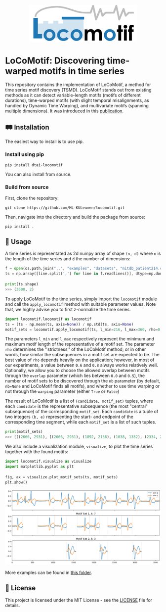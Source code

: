 <p align="center">
  <picture>
    <source srcset="./logo_dark.png" media="(prefers-color-scheme: dark)" />
    <source srcset="./logo_light.png" media="(prefers-color-scheme: light)" />
    <img src="./logo_light.png" alt="LoCoMotif Logo" width="350" />
  </picture>
</p>

<h1 align="left">LoCoMotif: Discovering time-warped motifs in time series </h1>

This repository contains the implementation of LoCoMotif, a method for time series motif discovery (TSMD). LoCoMotif stands out from existing methods as it can detect variable-length motifs (motifs of different durations), time-warped motifs (with slight temporal misalignments, as handled by Dynamic Time Warping), and multivariate motifs (spanning multiple dimensions). It was introduced in this [publication](https://link.springer.com/article/10.1007/s10618-024-01032-z).


## 🛤️  Installation
The easiest way to install is to use pip.


### Install using pip

```
pip install dtai-locomotif
```

You can also install from source.

### Build from source
First, clone the repository:
```
git clone https://github.com/ML-KULeuven/locomotif.git
```
Then, navigate into the directory and build the package from source:
```
pip install .
```

## 🚂 Usage

A time series is representated as 2d numpy array of shape `(n, d)` where `n` is the length of the time series and `d` the number of dimensions:

```python
f = open(os.path.join("..", "examples", "datasets", "mitdb_patient214.csv"))
ts = np.array([line.split(',') for line in f.readlines()], dtype=np.double)

print(ts.shape)
>>> (3600, 2)
```

To apply LoCoMotif to the time series, simply import the `locomotif` module and call the ``apply_locomotif`` method with suitable parameter values. Note that, we highly advise you to first z-normalize the time series.
```python
import locomotif.locomotif as locomotif 
ts = (ts - np.mean(ts, axis=None)) / np.std(ts, axis=None)
motif_sets = locomotif.apply_locomotif(ts, l_min=216, l_max=360, rho=0.6)
```
The parameters `l_min` and `l_max` respectively represent the minimum and maximum motif length of the representative of a motif set. The parameter ``rho`` determines the ''strictness'' of the LoCoMotif method; or in other words, how similar the subsequences in a motif set are expected to be. The best value of ``rho`` depends heavily on the application; however, in most of our experiments, a value between ``0.6`` and ``0.8`` always works relatively well.  
Optionally, we allow you to choose the allowed overlap between motifs through the `overlap` parameter (which lies between `0.0` and `0.5`), the number of motif sets to be discovered through the `nb` parameter (by default, `nb=None` and LoCoMotif finds all motifs), and whether to use time warping or not through the `warping` parameter (either `True` or `False`)

The result of LoCoMotif is a list of ``(candidate, motif_set)`` tuples, where each `candidate` is the representative subsequence (the most "central" subsequence) of the corresponding `motif_set`. Each `candidate` is a tuple of two integers `(b, e)` representing the start- and endpoint of the corresponding time segment, while each `motif_set` is a list of such tuples.

```python
print(motif_sets)
>>> [((2666, 2931), [(2666, 2931), (1892, 2136), (1038, 1332), (2334, 2665), (628, 1035), (1589, 1892), (1, 260)]), ((2931, 3155), [(2931, 3155), (2136, 2333), (1332, 1558)])]
```

We also include a visualization module, ``visualize``, to plot the time series together with the found motifs:
```python
import locomotif.visualize as visualize
import matplotlib.pyplot as plt

fig, ax = visualize.plot_motif_sets(ts, motif_sets)
plt.show()
```
<div align="center">
	<img src="./examples/example.png">
</div>

More examples can be found in [this folder](https://github.com/ML-KULeuven/locomotif/tree/main/examples).

## 📃 License
This project is licensed under the MIT License - see the [LICENSE](https://github.com/ML-KULeuven/locomotif/blob/main/LICENSE) file for details.